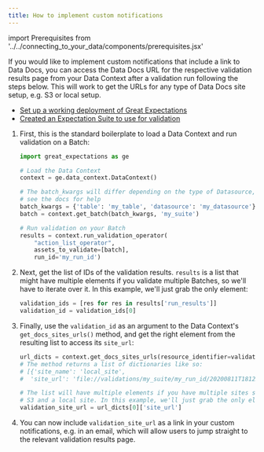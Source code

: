 ```yaml
---
title: How to implement custom notifications
---
```

import Prerequisites from '../../connecting_to_your_data/components/prerequisites.jsx'

If you would like to implement custom notifications that include a link to Data Docs, you can access the Data Docs URL for the respective validation results page from your Data Context after a validation run following the steps below. This will work to get the URLs for any type of Data Docs site setup, e.g. S3 or local setup.

<Prerequisites>

  - [Set up a working deployment of Great Expectations](../../../tutorials/getting_started/intro.md)
  - [Created an Expectation Suite to use for validation](../../../tutorials/getting_started/create_your_first_expectations.md)

</Prerequisites>

1. First, this is the standard boilerplate to load a Data Context and run validation on a Batch:

    ```python
    import great_expectations as ge

    # Load the Data Context
    context = ge.data_context.DataContext()

    # The batch_kwargs will differ depending on the type of Datasource,
    # see the docs for help
    batch_kwargs = {'table': 'my_table', 'datasource': 'my_datasource'}
    batch = context.get_batch(batch_kwargs, 'my_suite')

    # Run validation on your Batch
    results = context.run_validation_operator(
        "action_list_operator",
        assets_to_validate=[batch],
        run_id='my_run_id')
    ```

2. Next, get the list of IDs of the validation results. ``results`` is a list that might have multiple elements if you validate multiple Batches, so we'll have to iterate over it. In this example, we'll just grab the only element:

    ```python
    validation_ids = [res for res in results['run_results']]
    validation_id = validation_ids[0]
    ```

3. Finally, use the ``validation_id`` as an argument to the Data Context's ``get_docs_sites_urls()`` method, and get the right element from the resulting list to access its ``site_url``:

    ```python
    url_dicts = context.get_docs_sites_urls(resource_identifier=validation_id)
    # The method returns a list of dictionaries like so:
    # [{'site_name': 'local_site',
    #  'site_url': 'file://validations/my_suite/my_run_id/20200811T181225.859901Z/123456.html'}]

    # The list will have multiple elements if you have multiple sites set up, e.g.
    # S3 and a local site. In this example, we'll just grab the only element again:
    validation_site_url = url_dicts[0]['site_url']
    ```

4. You can now include ``validation_site_url`` as a link in your custom notifications, e.g. in an email,  which will allow users to jump straight to the relevant validation results page.

